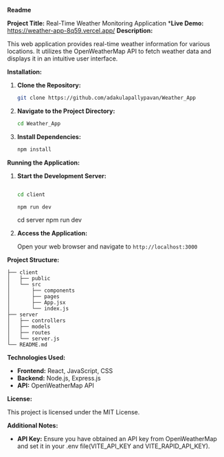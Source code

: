 
**Readme**

**Project Title:** Real-Time Weather Monitoring Application
***Live Demo:** https://weather-app-8q59.vercel.app/
**Description:**

This web application provides real-time weather information for various locations. It utilizes the OpenWeatherMap API to fetch weather data and displays it in an intuitive user interface.

**Installation:**

1. **Clone the Repository:**

   ```bash
   git clone https://github.com/adakulapallypavan/Weather_App
   ```

2. **Navigate to the Project Directory:**

   ```bash
   cd Weather_App
   ```

3. **Install Dependencies:**

   ```bash
   npm install
   ```

**Running the Application:**

1. **Start the Development Server:**

   ```bash

   cd client
   
   npm run dev
   ```

   cd server
   npm run dev

3. **Access the Application:**

   Open your web browser and navigate to `http://localhost:3000`

**Project Structure:**

```
├── client
│   ├── public
│   └── src
│       ├── components
│       ├── pages
│       ├── App.jsx
│       └── index.js
├── server
│   ├── controllers
│   ├── models
│   ├── routes
│   └── server.js
└── README.md
```

**Technologies Used:**

- **Frontend:** React, JavaScript, CSS
- **Backend:** Node.js, Express.js
- **API:** OpenWeatherMap API

**License:**

This project is licensed under the MIT License.

**Additional Notes:**

- **API Key:** Ensure you have obtained an API key from OpenWeatherMap and set it in your .env file(VITE_API_KEY and VITE_RAPID_API_KEY).

